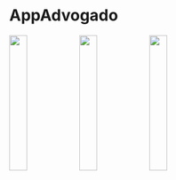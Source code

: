 # AppAdvogado

<img src="https://user-images.githubusercontent.com/72177982/120497555-e33e0200-c394-11eb-8c69-e7a57af46946.jpg" width="25%"><img src="https://user-images.githubusercontent.com/72177982/120497547-e2a56b80-c394-11eb-9e9b-07ed3461bc92.jpg" width="25%"><img src="https://user-images.githubusercontent.com/72177982/120497544-e1743e80-c394-11eb-8a64-8921262a63db.jpg" width="25%">
